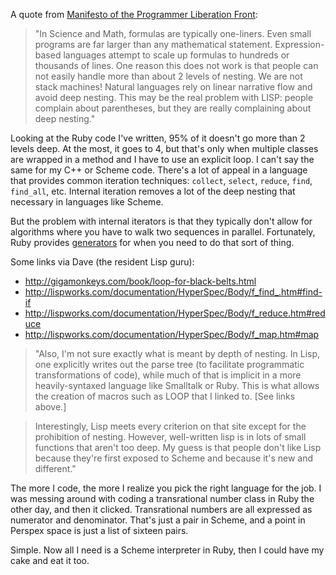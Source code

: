 <!--
title: Deep nesting and iteration
date: 12 May 2005
-->

A quote from [Manifesto of the Programmer Liberation Front][]:

> "In Science and Math, formulas are typically one-liners. Even small programs
> are far larger than any mathematical statement. Expression-based languages
> attempt to scale up formulas to hundreds or thousands of lines. One reason
> this does not work is that people can not easily handle more than about 2
> levels of nesting. We are not stack machines! Natural languages rely on linear
> narrative flow and avoid deep nesting. This may be the real problem with LISP:
> people complain about parentheses, but they are really complaining about deep
> nesting."

Looking at the Ruby code I've written, 95% of it doesn't go more than 2 levels
deep. At the most, it goes to 4, but that's only when multiple classes are
wrapped in a method and I have to use an explicit loop. I can't say the same for
my C++ or Scheme code. There's a lot of appeal in a language that provides
common iteration techniques: `collect`, `select`, `reduce`, `find`, `find_all`,
etc.  Internal iteration removes a lot of the deep nesting that necessary in
languages like Scheme.

But the problem with internal iterators is that they typically don't allow for
algorithms where you have to walk two sequences in parallel. Fortunately, Ruby
provides [generators][] for when you need to do that sort of thing.

Some links via Dave (the resident Lisp guru):

* <http://gigamonkeys.com/book/loop-for-black-belts.html>
* <http://lispworks.com/documentation/HyperSpec/Body/f_find_.htm#find-if>
* <http://lispworks.com/documentation/HyperSpec/Body/f_reduce.htm#reduce>
* <http://lispworks.com/documentation/HyperSpec/Body/f_map.htm#map>

> "Also, I'm not sure exactly what is meant by depth of nesting. In Lisp, one
> explicitly writes out the parse tree (to facilitate programmatic
> transformations of code), while much of that is implicit in a more
> heavily-syntaxed language like Smalltalk or Ruby. This is what allows the
> creation of macros such as LOOP that I linked to. [See links above.]

> Interestingly, Lisp meets every criterion on that site except for the
> prohibition of nesting. However, well-written lisp is in lots of small
> functions that aren't too deep. My guess is that people don't like Lisp
> because they're first exposed to Scheme and because it's new and different."

The more I code, the more I realize you pick the right language for the job. I
was messing around with coding a transrational number class in Ruby the other
day, and then it clicked. Transrational numbers are all expressed as numerator
and denominator. That's just a pair in Scheme, and a point in Perspex space is
just a list of sixteen pairs.

Simple. Now all I need is a Scheme interpreter in Ruby, then I could have my
cake and eat it too.

[Manifesto of the Programmer Liberation Front]: http://alarmingdevelopment.org/index.php?p=5 "Jonathan Edwards (Alarming Development): Manifest of the Programmer Liberation Front"
[generators]: http://onestepback.org/articles/same_fringe/ "Jim Weirich (one, step, back): The Same Fringe Problem"
